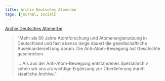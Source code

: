 ```yaml
---
title: Archiv Deutsches Atomerbe
tags: [journal, social]
---
```

[Archiv Deutsches Atomerbe](https://www.archiv-atomerbe.de).

<blockquote class="fs">
<p>"Mehr als 60 Jahre Atomforschung und Atomenergienutzung in Deutschland und fast ebenso lange dauert die gesellschaftliche Auseinandersetzung darum. Die Anti-Atom-Bewegung hat Geschichte geschrieben. </p>
<p>… Als aus der Anti-Atom-Bewegung entstandenes Spezialarchiv sehen wir uns als wichtige Ergänzung zur Überlieferung durch staatliche Archive."</p>
</blockquote>
